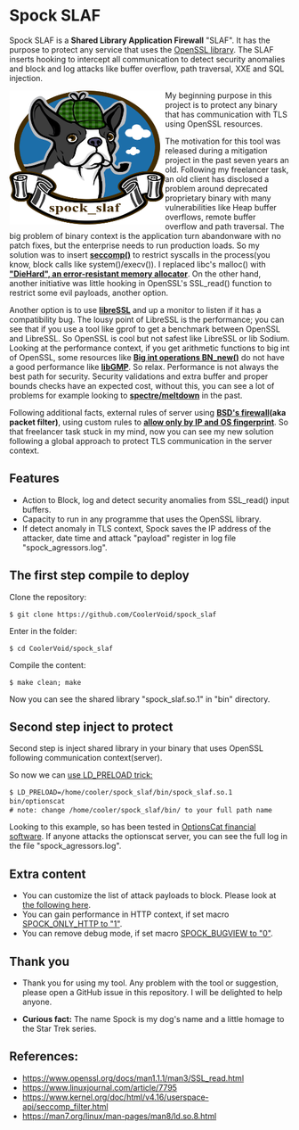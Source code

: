 # Spock SLAF 
Spock SLAF is a **Shared Library Application Firewall** "SLAF". It has the purpose to protect any service that uses the [OpenSSL library](https://www.openssl.org/docs/man1.1.1/man3/SSL_read.html). The SLAF inserts hooking to intercept all communication to detect security anomalies and block and log attacks like buffer overflow, path traversal, XXE and SQL injection.

<img align="left" width="280" height="240" src="https://github.com/CoolerVoid/spock_slaf/blob/main/doc/spock_slaf_logo.png">
My beginning purpose in this project is to protect any binary that has communication with TLS using OpenSSL resources. 


The motivation for this tool was released during a mitigation project in the past seven years an old. Following my freelancer task, an old client has disclosed a problem around deprecated proprietary binary with many vulnerabilities like Heap buffer overflows, remote buffer overflow and path traversal. The big problem of binary context is the application turn abandonware with no patch fixes, but the enterprise needs to run production loads. So my solution was to insert **[seccomp()](https://kubernetes.io/docs/tutorials/security/seccomp/)** to restrict syscalls in the process(you know, block calls like system()/execv()). I replaced libc's malloc() with **["DieHard", an error-resistant memory allocator](https://github.com/emeryberger/DieHard)**. On the other hand, another initiative was little hooking in OpenSSL's SSL_read() function to restrict some evil payloads, another option.

Another option is to use **[libreSSL](https://www.libressl.org/)** and up a monitor to listen if it has a compatibility bug. The lousy point of LibreSSL is the performance; you can see that if you use a tool like gprof to get a benchmark between OpenSSL and LibreSSL. So OpenSSL is cool but not safest like LibreSSL or lib Sodium. Looking at the performance context, if you get arithmetic functions to big int of OpenSSL, some resources like **[Big int operations BN_new()](https://www.openssl.org/docs/man1.0.2/man3/bn.html)** do not have a good performance like **[libGMP](https://gmplib.org/gmp6.1)**. So relax. Performance is not always the best path for security. Security validations and extra buffer and proper bounds checks have an expected cost, without this, you can see a lot of problems for example looking to **[spectre/meltdown](https://meltdownattack.com/)** in the past.

Following additional facts, external rules of server using **[BSD's firewall](https://www.openbsd.org/faq/pf/filter.html)(aka packet filter)**, using custom rules to **[allow only by IP and OS fingerprint](https://www.openbsd.org/faq/pf/filter.html#osfp)**. So that freelancer task stuck in my mind, now you can see my new solution following a global approach to protect TLS communication in the server context.


Features
---
* Action to Block, log and detect security anomalies from SSL_read() input buffers.
* Capacity to run in any programme that uses the OpenSSL library.
* If detect anomaly in TLS context, Spock saves the IP address of the attacker, date time and attack "payload" register in log file "spock_agressors.log".


The first step compile to deploy
--

Clone the repository:
```
$ git clone https://github.com/CoolerVoid/spock_slaf
```

Enter in the folder:
```
$ cd CoolerVoid/spock_slaf
```
Compile the content:
```
$ make clean; make
```
Now you can see the shared library "spock_slaf.so.1" in "bin" directory.



Second step inject to protect
--

Second step is inject shared library in your binary that uses OpenSSL following communication context(server).

So now we can [use LD_PRELOAD trick:](https://catonmat.net/simple-ld-preload-tutorial)
```
$ LD_PRELOAD=/home/cooler/spock_slaf/bin/spock_slaf.so.1 bin/optionscat
# note: change /home/cooler/spock_slaf/bin/ to your full path name
```
Looking to this example, so has been tested in [OptionsCat financial software](https://github.com/CoolerVoid/optionscat).
If anyone attacks the optionscat server, you can see the full log in the file "spock_agressors.log".



Extra content
--

* You can customize the list of attack payloads to block. Please look at [the following here](https://github.com/CoolerVoid/spock_slaf/blob/main/src/spock_slaf.c#L415).
* You can gain performance in HTTP context, if set macro [SPOCK_ONLY_HTTP to "1"](https://github.com/CoolerVoid/spock_slaf/blob/main/src/spock_slaf.c#L40).
* You can remove debug mode, if set macro [SPOCK_BUGVIEW to "0"](https://github.com/CoolerVoid/spock_slaf/blob/main/src/spock_slaf.c#L28).




Thank you
--

* Thank you for using my tool. Any problem with the tool or suggestion, please open a GitHub issue in this repository. I will be delighted to help anyone.

* **Curious fact:** The name Spock is my dog's name and a little homage to the Star Trek series.


References:
---

* https://www.openssl.org/docs/man1.1.1/man3/SSL_read.html
* https://www.linuxjournal.com/article/7795
* https://www.kernel.org/doc/html/v4.16/userspace-api/seccomp_filter.html
* https://man7.org/linux/man-pages/man8/ld.so.8.html




